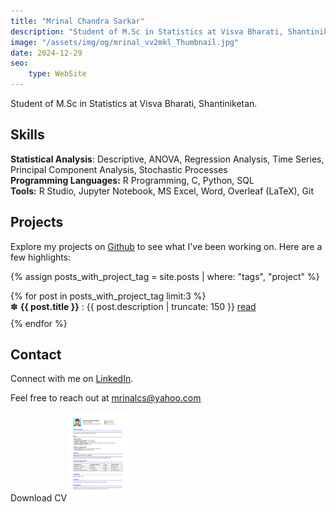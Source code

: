 ```yaml
---
title: "Mrinal Chandra Sarkar"
description: "Student of M.Sc in Statistics at Visva Bharati, Shantiniketan."
image: "/assets/img/og/mrinal_vv2mkl_Thumbnail.jpg"
date: 2024-12-29 
seo:
    type: WebSite
---
```


Student of M.Sc in Statistics at Visva Bharati, Shantiniketan.
 
## Skills

<ul style="list-style-type: none;padding-left: 0;list-style-position: inside;">
  <li> <strong>Statistical Analysis</strong>: Descriptive, ANOVA, Regression Analysis, Time Series, Principal Component Analysis, Stochastic Processes</li>
  <li> <strong>Programming Languages:</strong> R Programming, C, Python, SQL</li>
  <li> <strong>Tools:</strong> R Studio, Jupyter Notebook, MS Excel, Word, Overleaf (LaTeX), Git</li>
</ul>


## Projects
Explore my projects on [Github](https://github.com/mrinalcs) to see what I've been working on. Here are a few highlights:

{% assign posts_with_project_tag = site.posts | where: "tags", "project" %}

<ul style="list-style-position: inside; padding-left: 0;">
  {% for post in posts_with_project_tag limit:3 %}
    <li style="margin-bottom: 10px;list-style-type: '&#10045;'">
      <span style="font-weight: bold;">{{ post.title }}</span> : {{ post.description | truncate: 150 }} <a href="{{ post.url }}">read</a>
    </li>
  {% endfor %}
</ul>


## Contact
Connect with me on [LinkedIn](https://www.linkedin.com/in/mrinalcs).

Feel free to reach out at [mrinalcs@yahoo.com](mailto:mrinalcs@yahoo.com)

<p>Download CV<a href="/assets/doc/cv.pdf" target="_blank" download="Mrinal Chandra Sarkar CV.pdf"><img src="/assets/img/cv.png" alt=""></a></p>